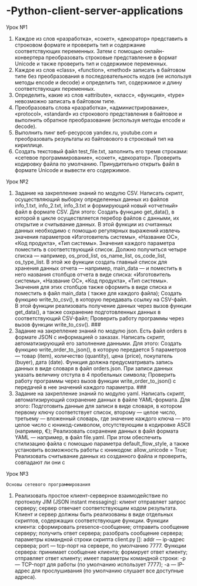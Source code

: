 # -Python-client-server-applications
 Урок №1
 
1. Каждое из слов «разработка», «сокет», «декоратор» представить в строковом формате и проверить тип и содержание соответствующих переменных. 
   Затем с помощью        онлайн-конвертера преобразовать строковые представление в формат Unicode и также проверить тип и содержимое переменных.  
2. Каждое из слов «class», «function», «method» записать в байтовом типе без преобразования в последовательность кодов (не используя методы encode и decode) 
   и определить тип, содержимое и длину соответствующих переменных.
3. Определить, какие из слов «attribute», «класс», «функция», «type» невозможно записать в байтовом типе.
4. Преобразовать слова «разработка», «администрирование», «protocol», «standard» из строкового представления в байтовое и выполнить обратное 
   преобразование (используя методы encode и decode).
5. Выполнить пинг веб-ресурсов yandex.ru, youtube.com и преобразовать результаты из байтовового в строковый тип на кириллице.
6. Создать текстовый файл test_file.txt, заполнить его тремя строками: «сетевое программирование», «сокет», «декоратор». 
   Проверить кодировку файла по умолчанию. Принудительно открыть файл в формате Unicode и вывести его содержимое.
   
  Урок №2
  
  1. Задание на закрепление знаний по модулю CSV. Написать скрипт, осуществляющий выборку определенных данных из файлов 
     info_1.txt, info_2.txt, info_3.txt и формирующий новый «отчетный» файл в формате CSV. Для этого:
     Создать функцию get_data(), в которой в цикле осуществляется перебор файлов с данными, их открытие и считывание данных. 
     В этой функции из считанных данных    необходимо с помощью регулярных выражений извлечь значения параметров 
     «Изготовитель системы», «Название ОС», «Код   продукта», «Тип системы». Значения каждого параметра поместить в соответствующий список. 
     Должно получиться четыре списка — например, os_prod_list, os_name_list, os_code_list, os_type_list. 
     В этой же функции создать главный список для хранения данных отчета — например, 
     main_data — и поместить в него названия столбцов отчета в виде списка:   «Изготовитель системы», «Название ОС», 
     «Код продукта», «Тип системы». Значения для этих столбцов также оформить в виде списка и поместить в файл main_data (
     также для каждого файла);
     Создать функцию write_to_csv(), в которую передавать ссылку на CSV-файл. В этой функции реализовать получение данных через 
     вызов функции get_data(), а также сохранение подготовленных данных в соответствующий CSV-файл;
     Проверить работу программы через вызов функции write_to_csv(). ###
  2. Задание на закрепление знаний по модулю json. Есть файл orders в формате JSON с информацией о заказах. Написать скрипт, 
     автоматизирующий его заполнение   данными. Для этого:
     Создать функцию write_order_to_json(), в которую передается 5 параметров — товар (item), количество (quantity), цена (price), 
     покупатель (buyer), дата (date). Функция должна предусматривать запись данных в виде словаря в файл orders.json. При записи данных указать величину отступа в      4 пробельных символа;
     Проверить работу программы через вызов функции write_order_to_json() с передачей в нее значений каждого параметра. ###
 3.  Задание на закрепление знаний по модулю yaml. Написать скрипт, автоматизирующий 
     сохранение данных в файле YAML-формата. Для этого:
     Подготовить данные для записи в виде словаря, в котором первому ключу соответствует список, второму — целое число, третьему — вложенный словарь, где значение      каждого ключа — это целое число с юникод-символом, отсутствующим в кодировке ASCII (например, €);
     Реализовать сохранение данных в файл формата YAML — например, в файл file.yaml. При этом обеспечить стилизацию файла с помощью параметра default_flow_style,      а также установить возможность работы с юникодом: allow_unicode = True;
     Реализовать считывание данных из созданного файла и проверить, совпадают ли они с
     
   Урок №3
   
    Основы сетевого программирования
 1. Реализовать простое клиент-серверное взаимодействие по протоколу JIM (JSON instant messaging):
    клиент отправляет запрос серверу;
    сервер отвечает соответствующим кодом результата. Клиент и сервер должны быть реализованы в виде отдельных скриптов, содержащих соответствующие функции.           Функции клиента: сформировать presence-сообщение; отправить сообщение серверу; 
    получить ответ сервера;
    разобрать сообщение сервера; параметры командной строки скрипта client.py <addr> [<port>]: addr — ip-адрес сервера; port — tcp-порт на сервере, по умолчанию       7777. Функции сервера: принимает сообщение клиента; формирует ответ клиенту; отправляет ответ клиенту; 
    имеет параметры командной строки: -p <port> — TCP-порт для работы (по умолчанию использует 7777); -a <addr> — IP-адрес для прослушивания (по умолчанию слушает     все доступные адреса).
   
